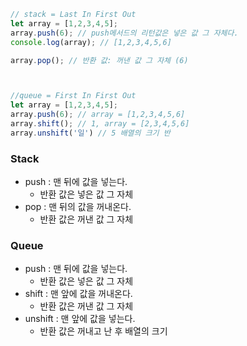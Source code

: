 ```js
// stack = Last In First Out
let array = [1,2,3,4,5];
array.push(6); // push메서드의 리턴값은 넣은 값 그 자체다.
console.log(array); // [1,2,3,4,5,6]

array.pop(); // 반환 값: 꺼낸 값 그 자체 (6)



//queue = First In First Out
let array = [1,2,3,4,5];
array.push(6); // array = [1,2,3,4,5,6]
array.shift(); // 1, array = [2,3,4,5,6]
array.unshift('일') // 5 배열의 크기 반
```

### Stack
* push : 맨 뒤에 값을 넣는다.
	* 반환 값은 넣은 값 그 자체
* pop : 맨 뒤의 값을 꺼내온다.
	* 반환 값은 꺼낸 값 그 자체

### Queue
* push : 맨 뒤에 값을 넣는다.
	* 반환 값은 넣은 값 그 자체
* shift : 맨 앞에 값을 꺼내온다.
	* 반환 값은 꺼낸 값 그 자체
* unshift : 맨 앞에 값을 넣는다.
	* 반환 값은 꺼내고 난 후 배열의 크기
